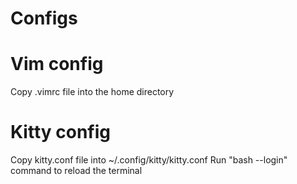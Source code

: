# Configs
# Vim config
Copy .vimrc file into the home directory

# Kitty config
Copy kitty.conf file into ~/.config/kitty/kitty.conf
Run "bash --login" command to reload the terminal
